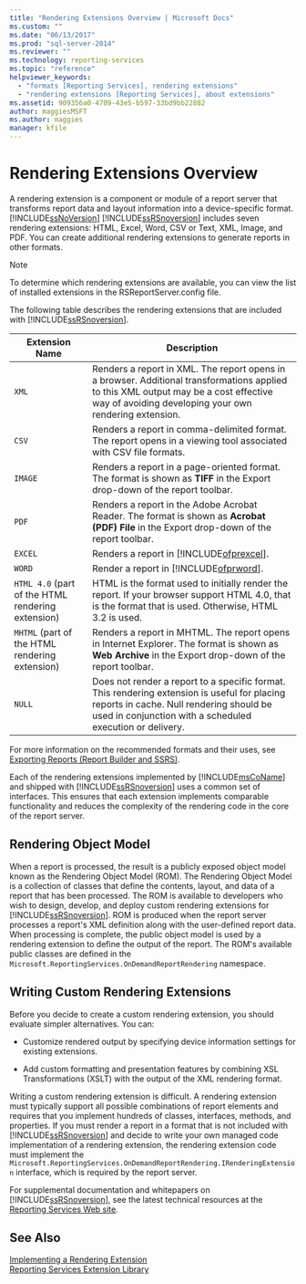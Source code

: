 ```yaml
---
title: "Rendering Extensions Overview | Microsoft Docs"
ms.custom: ""
ms.date: "06/13/2017"
ms.prod: "sql-server-2014"
ms.reviewer: ""
ms.technology: reporting-services
ms.topic: "reference"
helpviewer_keywords: 
  - "formats [Reporting Services], rendering extensions"
  - "rendering extensions [Reporting Services], about extensions"
ms.assetid: 909356a0-4709-43e5-b597-33bd9bb22882
author: maggiesMSFT
ms.author: maggies
manager: kfile
---
```

# Rendering Extensions Overview
  A rendering extension is a component or module of a report server that transforms report data and layout information into a device-specific format. [!INCLUDE[ssNoVersion](../../../includes/ssnoversion-md.md)] [!INCLUDE[ssRSnoversion](../../../includes/ssrsnoversion-md.md)] includes seven rendering extensions: HTML, Excel, Word, CSV or Text, XML, Image, and PDF. You can create additional rendering extensions to generate reports in other formats.  
  
> [!NOTE]  
>  To determine which rendering extensions are available, you can view the list of installed extensions in the RSReportServer.config file.  
  
 The following table describes the rendering extensions that are included with [!INCLUDE[ssRSnoversion](../../../includes/ssrsnoversion-md.md)].  
  
|Extension Name|Description|  
|--------------------|-----------------|  
|`XML`|Renders a report in XML. The report opens in a browser. Additional transformations applied to this XML output may be a cost effective way of avoiding developing your own rendering extension.|  
|`CSV`|Renders a report in comma-delimited format. The report opens in a viewing tool associated with CSV file formats.|  
|`IMAGE`|Renders a report in a page-oriented format. The format is shown as **TIFF** in the Export drop-down of the report toolbar.|  
|`PDF`|Renders a report in the Adobe Acrobat Reader. The format is shown as **Acrobat (PDF) File** in the Export drop-down of the report toolbar.|  
|`EXCEL`|Renders a report in [!INCLUDE[ofprexcel](../../../includes/ofprexcel-md.md)].|  
|`WORD`|Render a report in [!INCLUDE[ofprword](../../../includes/ofprword-md.md)].|  
|`HTML 4.0` (part of the HTML rendering extension)|HTML is the format used to initially render the report. If your browser support HTML 4.0, that is the format that is used. Otherwise, HTML 3.2 is used.|  
|`MHTML` (part of the HTML rendering extension)|Renders a report in MHTML. The report opens in Internet Explorer. The format is shown as **Web Archive** in the Export drop-down of the report toolbar.|  
|`NULL`|Does not render a report to a specific format. This rendering extension is useful for placing reports in cache. Null rendering should be used in conjunction with a scheduled execution or delivery.|  
  
 For more information on the recommended formats and their uses, see [Exporting Reports &#40;Report Builder and SSRS&#41;](../../report-builder/export-reports-report-builder-and-ssrs.md).  
  
 Each of the rendering extensions implemented by [!INCLUDE[msCoName](../../../includes/msconame-md.md)] and shipped with [!INCLUDE[ssRSnoversion](../../../includes/ssrsnoversion-md.md)] uses a common set of interfaces. This ensures that each extension implements comparable functionality and reduces the complexity of the rendering code in the core of the report server.  
  
## Rendering Object Model  
 When a report is processed, the result is a publicly exposed object model known as the Rendering Object Model (ROM). The Rendering Object Model is a collection of classes that define the contents, layout, and data of a report that has been processed. The ROM is available to developers who wish to design, develop, and deploy custom rendering extensions for [!INCLUDE[ssRSnoversion](../../../includes/ssrsnoversion-md.md)]. ROM is produced when the report server processes a report's XML definition along with the user-defined report data. When processing is complete, the public object model is used by a rendering extension to define the output of the report. The ROM's available public classes are defined in the `Microsoft.ReportingServices.OnDemandReportRendering` namespace.  
  
## Writing Custom Rendering Extensions  
 Before you decide to create a custom rendering extension, you should evaluate simpler alternatives. You can:  
  
-   Customize rendered output by specifying device information settings for existing extensions.  
  
-   Add custom formatting and presentation features by combining XSL Transformations (XSLT) with the output of the XML rendering format.  
  
 Writing a custom rendering extension is difficult. A rendering extension must typically support all possible combinations of report elements and requires that you implement hundreds of classes, interfaces, methods, and properties. If you must render a report in a format that is not included with [!INCLUDE[ssRSnoversion](../../../includes/ssrsnoversion-md.md)] and decide to write your own managed code implementation of a rendering extension, the rendering extension code must implement the `Microsoft.ReportingServices.OnDemandReportRendering.IRenderingExtension` interface, which is required by the report server.  
  
 For supplemental documentation and whitepapers on [!INCLUDE[ssRSnoversion](../../../includes/ssrsnoversion-md.md)], see the latest technical resources at the [Reporting Services Web site](https://go.microsoft.com/fwlink/?LinkId=19951).  
  
## See Also  
 [Implementing a Rendering Extension](implementing-a-rendering-extension.md)   
 [Reporting Services Extension Library](../reporting-services-extension-library.md)  
  
  
